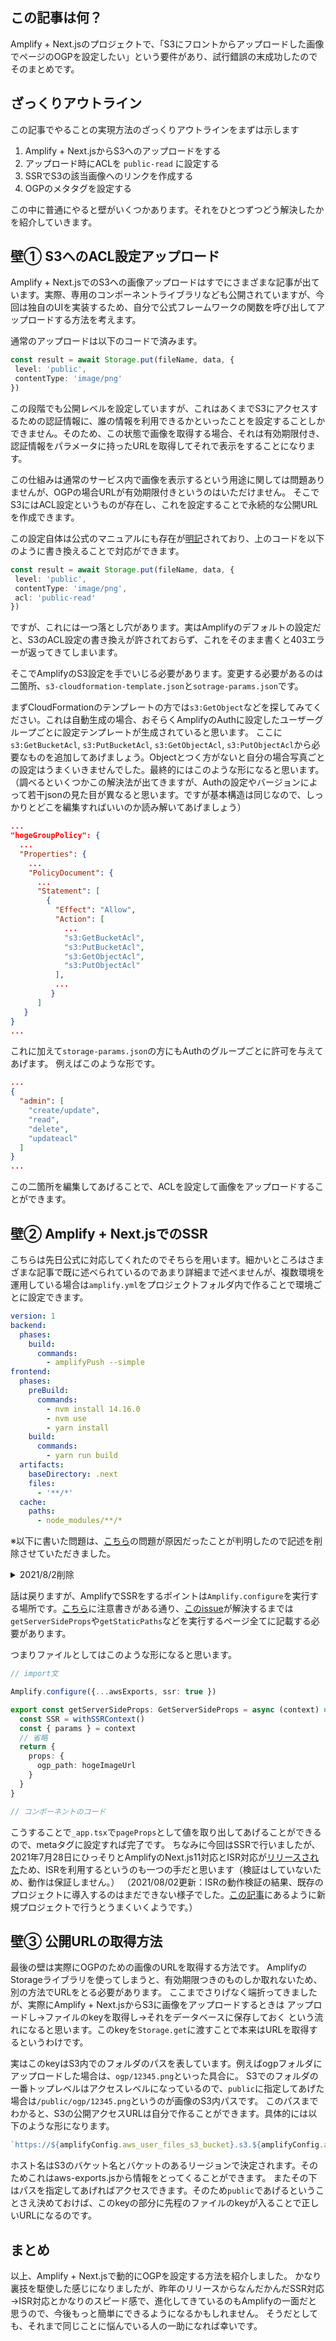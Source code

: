 <!--
title:   Amplify + Next.jsでフロントから登録した画像で動的にOGPする
tags:    Next.js,OGP,S3,amplify
id:      039829405d39a1f3f8fc
private: false
-->
## この記事は何？
Amplify + Next.jsのプロジェクトで、「S3にフロントからアップロードした画像でページのOGPを設定したい」という要件があり、試行錯誤の末成功したのでそのまとめです。

## ざっくりアウトライン
この記事でやることの実現方法のざっくりアウトラインをまずは示します

1. Amplify + Next.jsからS3へのアップロードをする
1. アップロード時にACLを `public-read` に設定する
1. SSRでS3の該当画像へのリンクを作成する
1. OGPのメタタグを設定する

この中に普通にやると壁がいくつかあります。それをひとつずつどう解決したかを紹介していきます。

## 壁① S3へのACL設定アップロード

Amplify + Next.jsでのS3への画像アップロードはすでにさまざまな記事が出ています。実際、専用のコンポーネントライブラリなども公開されていますが、今回は独自のUIを実装するため、自分で公式フレームワークの関数を呼び出してアップロードする方法を考えます。

通常のアップロードは以下のコードで済みます。

```typescript
const result = await Storage.put(fileName, data, {
 level: 'public',
 contentType: 'image/png'
})
```

この段階でも公開レベルを設定していますが、これはあくまでS3にアクセスするための認証情報に、誰の情報を利用できるかといったことを設定することしかできません。そのため、この状態で画像を取得する場合、それは有効期限付き、認証情報をパラメータに持ったURLを取得してそれで表示をすることになります。

この仕組みは通常のサービス内で画像を表示するという用途に関しては問題ありませんが、OGPの場合URLが有効期限付きというのはいただけません。
そこでS3にはACL設定というものが存在し、これを設定することで永続的な公開URLを作成できます。

この設定自体は公式のマニュアルにも存在が[明記](https://docs.amplify.aws/lib/storage/upload/q/platform/js#monitor-progress-of-upload)されており、上のコードを以下のように書き換えることで対応ができます。

```typescript
const result = await Storage.put(fileName, data, {
 level: 'public',
 contentType: 'image/png',
 acl: 'public-read'
})
```

ですが、これには一つ落とし穴があります。実はAmplifyのデフォルトの設定だと、S3のACL設定の書き換えが許されておらず、これをそのまま書くと403エラーが返ってきてしまいます。

そこでAmplifyのS3設定を手でいじる必要があります。変更する必要があるのは二箇所、`s3-cloudformation-template.json`と`sotrage-params.json`です。

まずCloudFormationのテンプレートの方では`s3:GetObject`などを探してみてください。これは自動生成の場合、おそらくAmplifyのAuthに設定したユーザーグループごとに設定テンプレートが生成されていると思います。
ここに`s3:GetBucketAcl`, `s3:PutBucketAcl`, `s3:GetObjectAcl`, `s3:PutObjectAcl`から必要なものを追加してあげましょう。Objectとつく方がないと自分の場合写真ごとの設定はうまくいきませんでした。最終的にはこのような形になると思います。（調べるといくつかこの解決法が出てきますが、Authの設定やバージョンによって若干jsonの見た目が異なると思います。ですが基本構造は同じなので、しっかりとどこを編集すればいいのか読み解いてあげましょう）

```json
...
"hogeGroupPolicy": {
  ...
  "Properties": {
    ...
    "PolicyDocument": {
      ...
      "Statement": [
        {
          "Effect": "Allow",
          "Action": [
            ...
            "s3:GetBucketAcl",
            "s3:PutBucketAcl",
            "s3:GetObjectAcl",
            "s3:PutObjectAcl"
          ],
          ...
         }
      ]
   }
}
...
```

これに加えて`storage-params.json`の方にもAuthのグループごとに許可を与えてあげます。
例えばこのような形です。

```json
...
{
  "admin": [
    "create/update",
    "read",
    "delete",
    "updateacl"
  ]
}
...
```

この二箇所を編集してあげることで、ACLを設定して画像をアップロードすることができます。

## 壁② Amplify + Next.jsでのSSR

こちらは先日公式に対応してくれたのでそちらを用います。細かいところはさまざまな記事で既に述べられているのであまり詳細まで述べませんが、複数環境を運用している場合は`amplify.yml`をプロジェクトフォルダ内で作ることで環境ごとに設定できます。

```yaml
version: 1
backend:
  phases:
    build:
      commands:
        - amplifyPush --simple
frontend:
  phases:
    preBuild:
      commands:
        - nvm install 14.16.0
        - nvm use
        - yarn install
    build:
      commands:
        - yarn run build
  artifacts:
    baseDirectory: .next
    files:
      - '**/*'
  cache:
    paths:
      - node_modules/**/*
 ```

※以下に書いた問題は、[こちら](https://dev.classmethod.jp/articles/amplify-next-js-isr/#toc-9)の問題が原因だったことが判明したので記述を削除させていただきました。
<details>
<summary>2021/8/2削除</summary>
~~なお「複数環境の場合」と言いましたが、この点に関しても注意点があります。
まず公式に言及されていますが、[Amplifyの公式](https://docs.aws.amazon.com/ja_jp/amplify/latest/userguide/server-side-rendering-amplify.html#ssr-and-ssg-branches)ではSSRとSSGのブランチが共存ができないことになっています。
これはおそらく自分の関わっているプロジェクトから問い合わせのエスカレーションで追加記載されたものだと思うのですが、実はこれは単にSSRとSSGの共存だけではなく、AmplifyのSSR時のURL設定の手法の方に本当の原因があります。~~
~~というのも、この時問題になるのがAmplify側の生成するホスティングが効かなくなるということなのですが、これは何も異なるビルド方法の共存が原因ではありませんでした。AmplifyのSSRは裏側で専用のLambda@Edgeを立ち上げて、そのCloudFrontのURLにリダイレクトする形でAmplify Hostingを実現します。この時、リダイレクトに使うのがAmplifyにもともと備わっているリダイレクト設定機能なのですが、これが全環境共通の設定になってしまうため、全ての環境のリダイレクト先が一つの環境に向いてしまうのです。~~
~~そのため、自分たちはAmplify Hostingをやめ、自分たちでルーティングを直接CloudFrontに向けることで解決しました。~~
</details>

話は戻りますが、AmplifyでSSRをするポイントは`Amplify.configure`を実行する場所です。[こちら](https://docs.amplify.aws/lib/ssr/q/platform/js#enabling-ssr)に注意書きがある通り、[このissue](https://github.com/vercel/next.js/issues/16977)が解決するまでは`getServerSideProps`や`getStaticPaths`などを実行するページ全てに記載する必要があります。

つまりファイルとしてはこのような形になると思います。

```typescript
// import文

Amplify.configure({...awsExports, ssr: true })

export const getServerSideProps: GetServerSideProps = async (context) => {
  const SSR = withSSRContext()
  const { params } = context
  // 省略
  return {
    props: {
      ogp_path: hogeImageUrl
    }
  }
}

// コンポーネントのコード
```

こうすることで`_app.tsx`で`pageProps`として値を取り出してあげることができるので、metaタグに設定すれば完了です。
ちなみに今回はSSRで行いましたが、2021年7月28日にひっそりとAmplifyのNext.js11対応とISR対応が[リリースされた](https://docs.aws.amazon.com/ja_jp/amplify/latest/userguide/server-side-rendering-amplify.html#update-app-nextjs-version)ため、ISRを利用するというのも一つの手だと思います（検証はしていないため、動作は保証しません。）
（2021/08/02更新：ISRの動作検証の結果、既存のプロジェクトに導入するのはまだできない様子でした。[この記事](https://dev.classmethod.jp/articles/amplify-next-js-isr)にあるように新規プロジェクトで行うとうまくいくようです。）

## 壁③ 公開URLの取得方法

最後の壁は実際にOGPのための画像のURLを取得する方法です。
AmplifyのStorageライブラリを使ってしまうと、有効期限つきのものしか取れないため、別の方法でURLをとる必要があります。
ここまでさりげなく端折ってきましたが、実際にAmplify + Next.jsからS3に画像をアップロードするときは
アップロードし→ファイルのkeyを取得し→それをデータベースに保存しておく
という流れになると思います。このkeyを`Storage.get`に渡すことで本来はURLを取得するというわけです。

実はこのkeyはS3内でのフォルダのパスを表しています。例えばogpフォルダにアップロードした場合は、`ogp/12345.png`といった具合に。
S3でのフォルダの一番トップレベルはアクセスレベルになっているので、`public`に指定してあげた場合は`/public/ogp/12345.png`というのが画像のS3内パスです。
このパスまでわかると、S3の公開アクセスURLは自分で作ることができます。具体的には以下のような形になります。

```typescript
`https://${amplifyConfig.aws_user_files_s3_bucket}.s3.${amplifyConfig.aws_user_files_s3_bucket_region}.amazonaws.com/public/${key}`
```

ホスト名はS3のバケット名とバケットのあるリージョンで決定されます。そのためこれはaws-exports.jsから情報をとってくることができます。
またその下はパスを指定してあげればアクセスできます。そのため`public`であげるということさえ決めておけば、このkeyの部分に先程のファイルのkeyが入ることで正しいURLになるのです。

## まとめ

以上、Amplify + Next.jsで動的にOGPを設定する方法を紹介しました。
かなり裏技を駆使した感じになりましたが、昨年のリリースからなんだかんだSSR対応→ISR対応とかなりのスピード感で、進化してきているのもAmplifyの一面だと思うので、今後もっと簡単にできるようになるかもしれません。
そうだとしても、それまで同じことに悩んでいる人の一助になれば幸いです。